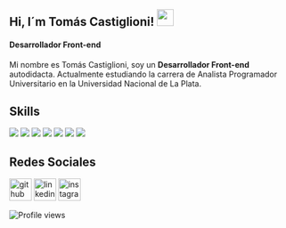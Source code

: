 ## Hi, I´m Tomás Castiglioni! <img src="https://raw.githubusercontent.com/MartinHeinz/MartinHeinz/master/wave.gif" width="30px">
#### Desarrollador Front-end
Mi nombre es Tomás Castiglioni, soy un **Desarrollador Front-end** autodidacta. Actualmente estudiando la carrera de Analista Programador Universitario en la Universidad Nacional de La Plata.

## Skills 

<img src="https://img.shields.io/badge/HTML5-E34F26?style=for-the-badge&logo=html5&logoColor=white" /> <img src="https://img.shields.io/badge/CSS3-1572B6?style=for-the-badge&logo=css3&logoColor=white" /> <img src="https://img.shields.io/badge/JavaScript-323330?style=for-the-badge&logo=javascript&logoColor=F7DF1E" /> <img src="https://img.shields.io/badge/React-20232A?style=for-the-badge&logo=react&logoColor=61DAFB" /> <img src="https://img.shields.io/badge/Bootstrap-563D7C?style=for-the-badge&logo=bootstrap&logoColor=white" /> <img src="https://img.shields.io/badge/Chakra--UI-319795?style=for-the-badge&logo=chakra-ui&logoColor=white" /> <img src=" https://img.shields.io/badge/Git-F05032?style=for-the-badge&logo=git&logoColor=white" />

## Redes Sociales

[<img src='https://cdn.jsdelivr.net/npm/simple-icons@3.0.1/icons/github.svg' alt='github' height='40'>](https://github.com/castitomas)  [<img src='https://cdn.jsdelivr.net/npm/simple-icons@3.0.1/icons/linkedin.svg' alt='linkedin' height='40'>](https://www.linkedin.com/in/tomás-castiglioni/)  [<img src='https://cdn.jsdelivr.net/npm/simple-icons@3.0.1/icons/instagram.svg' alt='instagram' height='40'>](https://www.instagram.com/samot_itsac/)  



![Profile views](https://gpvc.arturio.dev/castitomas)  
